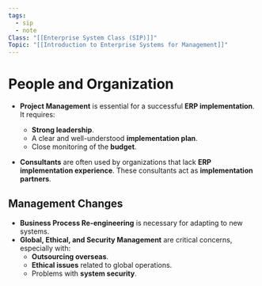 ```yaml
---
tags:
  - sip
  - note
Class: "[[Enterprise System Class (SIP)]]"
Topic: "[[Introduction to Enterprise Systems for Management]]"
---
```



# People and Organization

- **Project Management** is essential for a successful **ERP implementation**. It requires:
    
    - **Strong leadership**.
    - A clear and well-understood **implementation plan**.
    - Close monitoring of the **budget**.
- **Consultants** are often used by organizations that lack **ERP implementation experience**. These consultants act as **implementation partners**.
    

## Management Changes

- **Business Process Re-engineering** is necessary for adapting to new systems.
- **Global, Ethical, and Security Management** are critical concerns, especially with:
    - **Outsourcing overseas**.
    - **Ethical issues** related to global operations.
    - Problems with **system security**.

